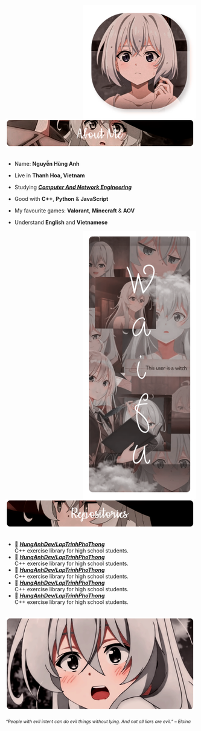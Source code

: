 <div>
<img src="./img/Profile-elaina.png" width="300" align="right" />
<br/>
<img src="./img/AboutMe-elaina.png" width="500" />
<br/>
<br/>
  
- Name: **Nguyễn Hùng Anh**

- Live in **Thanh Hoa, Vietnam**

- Studying [***Computer And Network Engineering***](https://smkn4palembang.sch.id/)

- Good with **C++**, **Python** & **JavaScript**

- My favourite games: **Valorant**, **Minecraft** & **AOV**

- Understand **English** and **Vietnamese**
<img src="./img/Waifu-elainaa.png" width="300" align="right" />
<br/>
<img src="./img/Repo-elaina.png" width="500" />
<br/>
<br/>
  
- 📗 [***HungAnhDev/LapTrinhPhoThong***](https://github.com/AokoAsami199/LapTrinhPhoThong) <br/>
  C++ exercise library for high school students.
- 📗 [***HungAnhDev/LapTrinhPhoThong***](https://github.com/AokoAsami199/LapTrinhPhoThong) <br/>
  C++ exercise library for high school students.
- 📗 [***HungAnhDev/LapTrinhPhoThong***](https://github.com/AokoAsami199/LapTrinhPhoThong) <br/>
  C++ exercise library for high school students.
- 📗 [***HungAnhDev/LapTrinhPhoThong***](https://github.com/AokoAsami199/LapTrinhPhoThong) <br/>
  C++ exercise library for high school students.
- 📗 [***HungAnhDev/LapTrinhPhoThong***](https://github.com/AokoAsami199/LapTrinhPhoThong) <br/>
  C++ exercise library for high school students.
<br/>
<img src="./img/banner-elainaa.png" width="500" /><br/>
  
<sub> *“People with evil intent can do evil things without lying. And not all liars are evil.” – Elaina* </sub>
<!--
<img src="https://metrics.lecoq.io/AokoAsami199?template=classic&base.header=0&base.activity=0&base.community=0&base.repositories=0&base.metadata=0&repositories=1&repositories=100&repositories.batch=100&repositories.forks=false&repositories.affiliations=owner&repositories.featured=AokoAsami199%2FDiscordBridge%2CAokoAsami199%2FMinecraftBedrockDiscordSync%2CAokoAsami199%2FDeathCoin%2CAokoAsami199%2FWolfMC%2CAokoAsami199%2FDiscordRelay&config.timezone=Asia%2FHo_Chi_Minh"  />
-->
</div>
